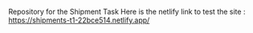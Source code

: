 Repository for the Shipment Task
Here is the netlify link to test the site : https://shipments-t1-22bce514.netlify.app/
